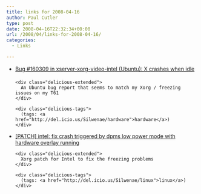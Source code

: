 ```yaml
---
title: links for 2008-04-16
author: Paul Cutler
type: post
date: 2008-04-16T22:32:34+00:00
url: /2008/04/links-for-2008-04-16/
categories:
  - Links

---
```

<ul class="delicious">
  <li>
    <div class="delicious-link">
      <a href="https://bugs.launchpad.net/ubuntu/+source/xserver-xorg-video-intel/+bug/160309">Bug #160309 in xserver-xorg-video-intel (Ubuntu): X crashes when idle</a>
    </div>
    
    <div class="delicious-extended">
      An Ubuntu bug report that seems to match my Xorg / freezing issues on my T61
    </div>
    
    <div class="delicious-tags">
      (tags: <a href="http://del.icio.us/Silwenae/hardware">hardware</a>)
    </div>
  </li>
  
  <li>
    <div class="delicious-link">
      <a href="http://lists.freedesktop.org/archives/xorg/2008-March/034136.html">[PATCH] intel: fix crash triggered by dpms low power mode with hardware overlay running</a>
    </div>
    
    <div class="delicious-extended">
      Xorg patch for Intel to fix the freezing problems
    </div>
    
    <div class="delicious-tags">
      (tags: <a href="http://del.icio.us/Silwenae/linux">linux</a>)
    </div>
  </li>
</ul>